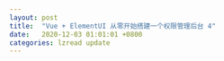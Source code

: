 ```yaml
---
layout: post
title:  "Vue + ElementUI 从零开始搭建一个权限管理后台 4"
date:   2020-12-03 01:01:01 +0800
categories: lzread update
---
```


